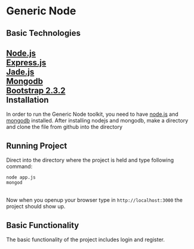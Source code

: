 Generic Node
===========
Basic Technologies
----------
[Node.js](http://nodejs.org/download/)<br> 
[Express.js](http://expressjs.com/) <br>
[Jade.js](http://jade-lang.com/) <br>
[Mongodb](http://docs.mongodb.org/manual/installation/) <br>
[Bootstrap 2.3.2](http://getbootstrap.com/2.3.2/)<br>
Installation
-----------
In order to run the Generic Node toolkit, you need to have [node.js](http://nodejs.org/download/) and [mongodb](http://docs.mongodb.org/manual/installation/) installed.
After installing nodejs and mongodb, make a directory and clone the file from github into the directory

Running Project
----------
Direct into the directory where the project is held and type following command:
```
node app.js
mongod
```
<br>Now when you openup your browser type in ```http://localhost:3000``` the project should show up.

Basic Functionality
----------
The basic functionality of the project includes login and register.
